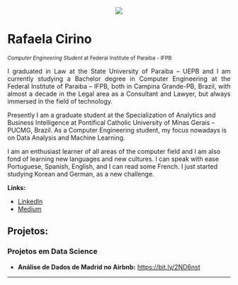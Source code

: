 <p align="center">
  <img src="https://bit.ly/38a6ZiH" >
</p>

# Rafaela Cirino
<sub>*Computer Engineering Student* at Federal Institute of Paraiba - IFPB</sub>

<p align="justify"> I graduated in Law at the State University of Paraiba – UEPB and I am currently studying a Bachelor degree in Computer Engineering at the Federal Institute of Paraiba – IFPB, both in Campina Grande-PB, Brazil, with almost a decade in the Legal area as a Consultant and Lawyer, but always immersed in the field of technology.

  Presently I am a graduate student at the Specialization of Analytics and Business Intelligence at Pontifical Catholic University of Minas Gerais – PUCMG, Brazil. 
As a Computer Engineering student, my focus nowadays is on Data Analysis and Machine Learning. 

  I am an enthusiast learner of all areas of the computer field and I am also fond of learning new languages and new cultures. I can speak with ease Portuguese, Spanish, English, and I can read some French. I just started studying Korean and German, as a new challenge.</p>

**Links:**
* [LinkedIn](https://www.linkedin.com/in/rafaela-b-7a11b1190/)
* [Medium](https://medium.com/@rafaelaborbaf)


## Projetos:

### Projetos em Data Science

* **Análise de Dados de Madrid no Airbnb:** https://bit.ly/2ND6nst

---
